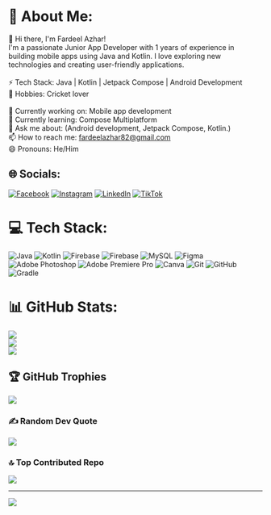 # 💫 About Me:
👋 Hi there, I'm Fardeel Azhar!<br>I'm a passionate Junior App Developer with 1 years of experience in building mobile apps using Java and Kotlin. I love exploring new technologies and creating user-friendly applications.<br><br>⚡ Tech Stack: Java | Kotlin | Jetpack Compose | Android Development<br>🏏 Hobbies: Cricket lover<br><br>🔭 Currently working on: Mobile app development<br>🌱 Currently learning: Compose Multiplatform<br>💬 Ask me about: (Android development, Jetpack Compose, Kotlin.)<br>📫 How to reach me: fardeelazhar82@gmail.com<br>😄 Pronouns: He/Him


## 🌐 Socials:
[![Facebook](https://img.shields.io/badge/Facebook-%231877F2.svg?logo=Facebook&logoColor=white)](https://facebook.com/fardeelazhar.fardeelazhar ) [![Instagram](https://img.shields.io/badge/Instagram-%23E4405F.svg?logo=Instagram&logoColor=white)](https://instagram.com/fardeelazhar) [![LinkedIn](https://img.shields.io/badge/LinkedIn-%230077B5.svg?logo=linkedin&logoColor=white)](https://linkedin.com/in/fardeel-azhar-540a7033b) [![TikTok](https://img.shields.io/badge/TikTok-%23000000.svg?logo=TikTok&logoColor=white)](https://tiktok.com/@@fardeel_azhar_57) 

# 💻 Tech Stack:
![Java](https://img.shields.io/badge/java-%23ED8B00.svg?style=for-the-badge&logo=openjdk&logoColor=white) ![Kotlin](https://img.shields.io/badge/kotlin-%237F52FF.svg?style=for-the-badge&logo=kotlin&logoColor=white) ![Firebase](https://img.shields.io/badge/firebase-%23039BE5.svg?style=for-the-badge&logo=firebase) ![Firebase](https://img.shields.io/badge/firebase-a08021?style=for-the-badge&logo=firebase&logoColor=ffcd34) ![MySQL](https://img.shields.io/badge/mysql-4479A1.svg?style=for-the-badge&logo=mysql&logoColor=white) ![Figma](https://img.shields.io/badge/figma-%23F24E1E.svg?style=for-the-badge&logo=figma&logoColor=white) ![Adobe Photoshop](https://img.shields.io/badge/adobe%20photoshop-%2331A8FF.svg?style=for-the-badge&logo=adobe%20photoshop&logoColor=white) ![Adobe Premiere Pro](https://img.shields.io/badge/Adobe%20Premiere%20Pro-9999FF.svg?style=for-the-badge&logo=Adobe%20Premiere%20Pro&logoColor=white) ![Canva](https://img.shields.io/badge/Canva-%2300C4CC.svg?style=for-the-badge&logo=Canva&logoColor=white) ![Git](https://img.shields.io/badge/git-%23F05033.svg?style=for-the-badge&logo=git&logoColor=white) ![GitHub](https://img.shields.io/badge/github-%23121011.svg?style=for-the-badge&logo=github&logoColor=white) ![Gradle](https://img.shields.io/badge/Gradle-02303A.svg?style=for-the-badge&logo=Gradle&logoColor=white)
# 📊 GitHub Stats:
![](https://github-readme-stats.vercel.app/api?username=ChFardeelAzhar&theme=dark&hide_border=false&include_all_commits=false&count_private=false)<br/>
![](https://github-readme-streak-stats.herokuapp.com/?user=ChFardeelAzhar&theme=dark&hide_border=false)<br/>
![](https://github-readme-stats.vercel.app/api/top-langs/?username=ChFardeelAzhar&theme=dark&hide_border=false&include_all_commits=false&count_private=false&layout=compact)

## 🏆 GitHub Trophies
![](https://github-profile-trophy.vercel.app/?username=ChFardeelAzhar&theme=radical&no-frame=false&no-bg=true&margin-w=4)

### ✍️ Random Dev Quote
![](https://quotes-github-readme.vercel.app/api?type=horizontal&theme=radical)

### 🔝 Top Contributed Repo
![](https://github-contributor-stats.vercel.app/api?username=ChFardeelAzhar&limit=5&theme=dark&combine_all_yearly_contributions=true)

---
[![](https://visitcount.itsvg.in/api?id=ChFardeelAzhar&icon=0&color=0)](https://visitcount.itsvg.in)

<!-- Proudly created with GPRM ( https://gprm.itsvg.in ) -->
